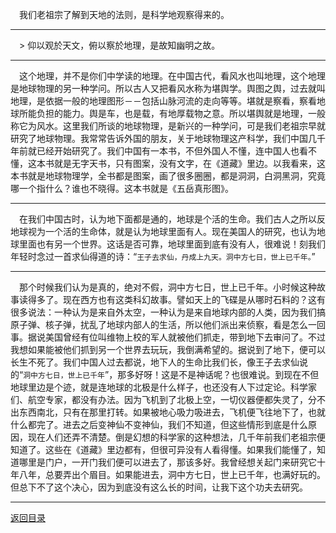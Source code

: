 &emsp;我们老祖宗了解到天地的法则，是科学地观察得来的。
___
&emsp;> 仰以观於天文，俯以察於地理，是故知幽明之故。
___
&emsp;这个地理，并不是你们中学读的地理。在中国古代，看风水也叫地理，这个地理是地球物理的另一种学问。所以古人又把看风水称为堪舆学。舆图之舆，过去就叫地理，是依据一般的地理图形－－包括山脉河流的走向等等。堪就是察看，察看地球所能负担的能力。舆是车，也是载，有地厚载物之意。所以堪舆就是地理，一般称它为风水。这里我们所谈的地球物理，是新兴的一种学问，可是我们老祖宗早就研究了地球物理。我常常告诉外国的朋友，关于地球物理这产科学，我们中国几千年前就已经开始研究了。我们中国有一本书，不但外国人不懂，连中国人也看不懂，这本书就是无字天书，只有图案，没有文字，在《道藏》里边。以我看来，这本书就是地球物理学，全书都是图案，画了很多圈圈，都是洞洞，白洞黑洞，究竟哪一个指什么？谁也不晓得。这本书就是《五岳真形图》。
___
&emsp;在我们中国古时，认为地下面都是通的，地球是个活的生命。我们古人之所以反地球视为一个活的生命体，就是认为地球里面有人。现在美国人的研究，也认为地球里面也有另一个世界。这话是否可靠，地球里面到底有没有人，很难说！刻我们年轻时念过一首求仙得道的诗：“``王子去求仙，丹成上九天。洞中方七日，世上已千年。``”
___
&emsp;那个时候我们认为是真的，绝对不假，洞中方七日，世上已千年。小时候这种故事读得多了。现在西方也有这类科幻故事。譬如天上的飞碟是从哪时石料的？这有很多说法：一种认为是来自外太空，一种认为是来自地球内部的人类，因为我们搞原子弹、核子弹，扰乱了地球内部人的生活，所以他们派出来侦察，看是怎么一回事。据说美国曾经有位叫维物上校的军人就被他们抓走，带到地下去审问了。不过我想如果能被他们抓到另一个世界去玩玩，我倒满希望的。据说到了地下，便可以长生不死了。我们中国人过去都说，地下人的生命比我们长，像王子去求仙说的“``洞中方七日，世上已千年``”，那多好呀！这是不是神话呢？也很难说。到现在不但地球里边是个迹，就是连地球的北极是什么样子，也还没有人下过定论。科学家们、航空专家，都没有办法。因为飞机到了北极上空，一切仪器便都失灵了，分不出东西南北，只有在那里打转。如果被地心吸力吸进去，飞机便飞往地下了，也就什么都完了。进去之后变神仙不变神仙，我们不知道，但这些情形到底是什么原因，现在人们还弄不清楚。倒是幻想的科学家的这种想法，几千年前我们老祖宗便知道了。这些在《道藏》里边都有，但很可异没有人看得懂。如果我们能懂了，知道哪里是门户，一开门我们便可以进去了，那该多好。我曾经想关起门来研究它十年八年，总要弄出个眉目。如果能进去，洞中方七日，世上已千年，也满好玩的。但总下不了这个决心，因为到底没有这么长的时间，让我下这个功夫去研究。
___
[返回目录](../../master/README.md#目录)